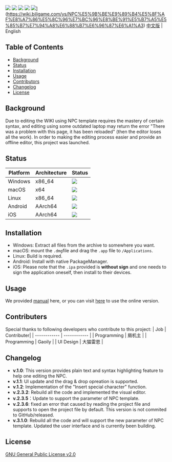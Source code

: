 ![](https://img.shields.io/badge/Build-Passing-brightgreen?style=plastic) ![](https://img.shields.io/badge/Version-3.1.0-blue) ![](https://img.shields.io/badge/Qt-5.12.12-green) ![](https://img.shields.io/badge/Made%20with-Love-red) ![](https://img.shields.io/badge/User%20Guide-https%3A%2F%2Fwiki.biligame.com%2Fys%2FNPC%E5%9B%BE%E9%89%B4%E5%8F%AF%E8%A7%86%E5%8C%96%E7%BC%96%E8%BE%91%E5%B7%A5%E5%85%B7%E7%94%A8%E6%88%B7%E6%96%87%E6%A1%A3-ff69b4)](https://wiki.biligame.com/ys/NPC%E5%9B%BE%E9%89%B4%E5%8F%AF%E8%A7%86%E5%8C%96%E7%BC%96%E8%BE%91%E5%B7%A5%E5%85%B7%E7%94%A8%E6%88%B7%E6%96%87%E6%A1%A3)
[中文版](readme.md) | English
## Table of Contents
- [Background](#Background)
- [Status](#Status)
- [Installation](#Installation)
- [Usage](#Usage)
- [Contributors](#Contributers)
- [Changelog](#Changelog)
- [License](#license)

## Background
Due to editing the WIKI using NPC template requires the mastery of certain syntax, and editing using some outdated laptop may return the error "There was a problem with this page, it has been reloaded" (then the editor loses all the work). In order to making the editing process easier and provide an offline editor, this project was launched.

## Status
| Platform | Architecture | Status |
| ------------ | ------------ | ------------ |
| Windows | x86_64 | ![](https://img.shields.io/badge/Build-Passing-brightgreen?style=for-the-badge) |
| macOS |  x64 | ![](https://img.shields.io/badge/Build-Passing-brightgreen?style=for-the-badge) |
| Linux | x86_64 | ![](https://img.shields.io/badge/Build-Failed-critical?style=for-the-badge) |
| Android | AArch64 | ![](https://img.shields.io/badge/Build-Pending-yellow?style=for-the-badge) |
| iOS | AArch64 | ![](https://img.shields.io/badge/Build-Pending-yellow?style=for-the-badge) |

## Installation
- Windows: Extract all files from the archive to somewhere you want.
- macOS: mount the `.dmg`file and drag the `.app` file to `/Applications`.
- Linux: Build is required.
- Android: Install with native PackageManager.
- iOS: Please note that the `.ipa` provided is **without sign** and one needs to sign the application oneself, then install to their devices.

## Usage
We provided [manual](docs/manual/en-us/index.md) here, or you can visit [here](https%3A%2F%2Fwiki.biligame.com%2Fys%2FNPC%E5%9B%BE%E9%89%B4%E5%8F%AF%E8%A7%86%E5%8C%96%E7%BC%96%E8%BE%91%E5%B7%A5%E5%85%B7%E7%94%A8%E6%88%B7%E6%96%87%E6%A1%A3-ff69b4) to use the online version.

## Contributers
Special thanks to following developers who contribute to this project: 
| Job | Contributer|
| ------------ | ------------ |
| Programming | 屑机主 |
| Programming | Gaoily |
| UI Design | 大猫雷恩 |
## Changelog
- **v.1.0**: This version provides plain text and syntax highlighting feature to help one editing the NPC.
- **v.1.1**: UI update and the drag & drop opreation is supported.
- **v.1.2**: Implementation of the "Insert special character" function.
- **v.2.3.2**: Rebuild all the code and implemented the visual editor.
- **v.2.3.5**：Update to support the parameter of NPC template.
- **v.2.3.6**: fixed an error that caused by reading the project file and supports to open the project file by default. This version is not commited to GitHub/released.
- **v.3.1.0**: Rebuild all the code and will support the new parameter of NPC template. Updated the user interface and is currently been building.

## License
[GNU General Public License v2.0](LICENSE.md)